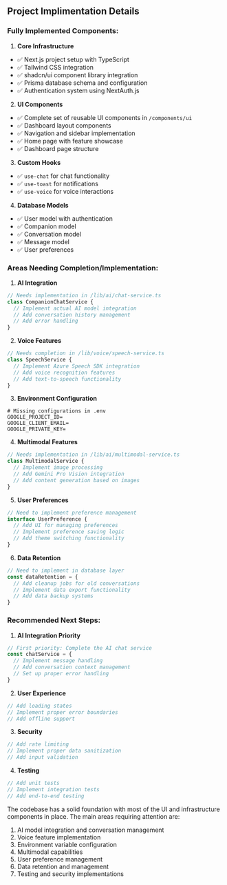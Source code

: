 ## Project Implimentation Details



### Fully Implemented Components:

1. **Core Infrastructure**
- ✅ Next.js project setup with TypeScript
- ✅ Tailwind CSS integration
- ✅ shadcn/ui component library integration
- ✅ Prisma database schema and configuration
- ✅ Authentication system using NextAuth.js

2. **UI Components**
- ✅ Complete set of reusable UI components in `/components/ui`
- ✅ Dashboard layout components
- ✅ Navigation and sidebar implementation
- ✅ Home page with feature showcase
- ✅ Dashboard page structure

3. **Custom Hooks**
- ✅ `use-chat` for chat functionality
- ✅ `use-toast` for notifications
- ✅ `use-voice` for voice interactions

4. **Database Models**
- ✅ User model with authentication
- ✅ Companion model
- ✅ Conversation model
- ✅ Message model
- ✅ User preferences

### Areas Needing Completion/Implementation:

1. **AI Integration**
```typescript
// Needs implementation in /lib/ai/chat-service.ts
class CompanionChatService {
  // Implement actual AI model integration
  // Add conversation history management
  // Add error handling
}
```

2. **Voice Features**
```typescript
// Needs completion in /lib/voice/speech-service.ts
class SpeechService {
  // Implement Azure Speech SDK integration
  // Add voice recognition features
  // Add text-to-speech functionality
}
```

3. **Environment Configuration**
```plaintext
# Missing configurations in .env
GOOGLE_PROJECT_ID=
GOOGLE_CLIENT_EMAIL=
GOOGLE_PRIVATE_KEY=
```

4. **Multimodal Features**
```typescript
// Needs implementation in /lib/ai/multimodal-service.ts
class MultimodalService {
  // Implement image processing
  // Add Gemini Pro Vision integration
  // Add content generation based on images
}
```

5. **User Preferences**
```typescript
// Need to implement preference management
interface UserPreference {
  // Add UI for managing preferences
  // Implement preference saving logic
  // Add theme switching functionality
}
```

6. **Data Retention**
```typescript
// Need to implement in database layer
const dataRetention = {
  // Add cleanup jobs for old conversations
  // Implement data export functionality
  // Add data backup systems
}
```

### Recommended Next Steps:

1. **AI Integration Priority**
```typescript
// First priority: Complete the AI chat service
const chatService = {
  // Implement message handling
  // Add conversation context management
  // Set up proper error handling
}
```

2. **User Experience**
```typescript
// Add loading states
// Implement proper error boundaries
// Add offline support
```

3. **Security**
```typescript
// Add rate limiting
// Implement proper data sanitization
// Add input validation
```

4. **Testing**
```typescript
// Add unit tests
// Implement integration tests
// Add end-to-end testing
```

The codebase has a solid foundation with most of the UI and infrastructure components in place. The main areas requiring attention are:

1. AI model integration and conversation management
2. Voice feature implementation
3. Environment variable configuration
4. Multimodal capabilities
5. User preference management
6. Data retention and management
7. Testing and security implementations


